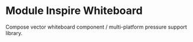 # Module Inspire Whiteboard

Compose vector whiteboard component / multi-platform pressure support library.
